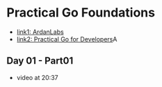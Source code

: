 # Practical Go Foundations

- [link1: ArdanLabs](https://courses.ardanlabs.com/courses/take/practical-go-foundations/lessons/39406583-day-01-part-01)
- [link2: Practical Go for Developers](https://www.353solutions.com/c/znga/)A

## Day 01 - Part01
 - video at 20:37